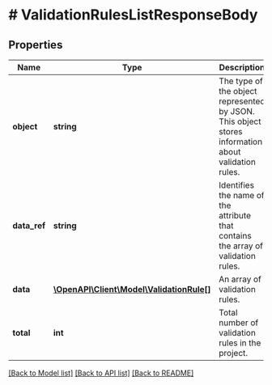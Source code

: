 # # ValidationRulesListResponseBody

## Properties

Name | Type | Description | Notes
------------ | ------------- | ------------- | -------------
**object** | **string** | The type of the object represented by JSON. This object stores information about validation rules. | [optional] [default to 'list']
**data_ref** | **string** | Identifies the name of the attribute that contains the array of validation rules. | [optional] [default to 'data']
**data** | [**\OpenAPI\Client\Model\ValidationRule[]**](ValidationRule.md) | An array of validation rules. | [optional]
**total** | **int** | Total number of validation rules in the project. | [optional]

[[Back to Model list]](../../README.md#models) [[Back to API list]](../../README.md#endpoints) [[Back to README]](../../README.md)
